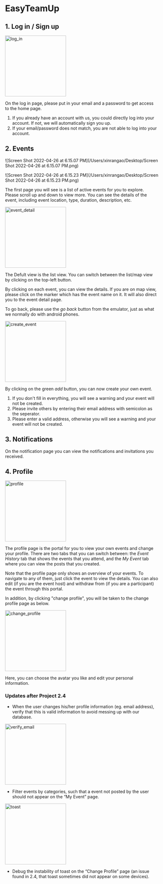 # EasyTeamUp
## 1. Log in / Sign up
<img src="img/log_in.png" alt="log_in" width="200"/>

On the log in page, please put in your email and a password to get access to the home page.

1. If you already have an account with us, you could directly log into your account. If not, we will automatically sign you up.
2. If your email/password does not match, you are not able to log into your account.

## 2. Events

![Screen Shot 2022-04-26 at 6.15.07 PM](/Users/xinrangao/Desktop/Screen Shot 2022-04-26 at 6.15.07 PM.png)

![Screen Shot 2022-04-26 at 6.15.23 PM](/Users/xinrangao/Desktop/Screen Shot 2022-04-26 at 6.15.23 PM.png)

The first page you will see is a list of active events for you to explore. Please scroll up and down to view more. You can see the details of the event, including event location, type, duration, description, etc.

<img src="img/event_detail.png" alt="event_detail" width="200"/>

The Defult view is the list view. You can switch between the list/map view by clicking on the top-left button.

By clicking on each event, you can view the details. If you are on map view, please click on the marker which has the event name on it. It will also direct you to the event detail page.

To go back, please use the *go back* button from the emulator, just as what we normally do with android phones.

<img src="img/create_event.png" alt="create_event" width="200"/>

By clicking on the green *add* button, you can now create your own event.

1. If you don't fill in everything, you will see a warning and your event will not be created.
2. Please invite others by entering their email address with semicolon as the seperator.
3. Please enter a valid address, otherwise you will see a warning and your event will not be created.

## 3. Notifications
On the notification page you can view the notifications and invitations you received.

## 4. Profile
<img src="img/profile.png" alt="profile" width="200"/>

The profile page is the portal for you to view your own events and change your profile. There are two tabs that you can switch between: the *Event History* tab that shows the events that you attend, and the *My Event* tab where you can view the posts that you created. 

Note that the profile page only shows an overview of your events. To navigate to any of them, just click the event to view the details. You can also edit (if you are the event host) and withdraw from (if you are a participant) the event through this portal.
 
In addition, by clicking "change profile", you will be taken to the change profile page as below.

<img src="img/change_profile.png" alt="change_profile" width="200"/>

Here, you can choose the avatar you like and edit your personal information.

### Updates after Project 2.4
- When the user changes his/her profile information (eg. email address), verify that this is valid information to avoid messing up with our database.

<img src="img/verify_email.png" alt="verify_email" width="200"/>

- Filter events by categories, such that a event not posted by the user should not appear on the “My Event” page.

<img src="img/toast.png" alt="toast" width="200"/>

- Debug the instability of toast on the “Change Profile” page (an issue found in 2.4, that toast sometimes did not appear on some devices).